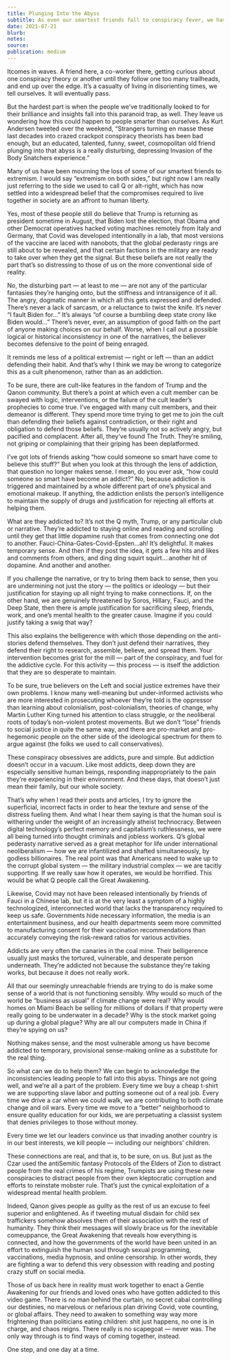 ```yaml
---
title: Plunging Into the Abyss
subtitle: As even our smartest friends fall to conspiracy fever, we have to accept it’s not about logic or politics, but addiction
date: 2021-07-21
blurb:
notes:
source:
publication: medium
---
```


Itcomes in waves. A friend here, a co-worker there, getting curious about one conspiracy theory or another until they follow one too many trailheads, and end up over the edge. It’s a casualty of living in disorienting times, we tell ourselves. It will eventually pass.

But the hardest part is when the people we’ve traditionally looked to for their brilliance and insights fall into this paranoid trap, as well. They leave us wondering how this could happen to people smarter than ourselves. As Kurt Andersen tweeted over the weekend, “Strangers turning en masse these last decades into crazed crackpot conspiracy theorists has been bad enough, but an educated, talented, funny, sweet, cosmopolitan old friend plunging into that abyss is a really disturbing, depressing Invasion of the Body Snatchers experience.”

Many of us have been mourning the loss of some of our smartest friends to extremism. I would say “extremism on both sides,” but right now I am really just referring to the side we used to call Q or alt-right, which has now settled into a widespread belief that the compromises required to live together in society are an affront to human liberty.

Yes, most of these people still do believe that Trump is returning as president sometime in August, that Biden lost the election, that Obama and other Democrat operatives hacked voting machines remotely from Italy and Germany, that Covid was developed intentionally in a lab, that most versions of the vaccine are laced with nanobots, that the global pederasty rings are still about to be revealed, and that certain factions in the military are ready to take over when they get the signal. But these beliefs are not really the part that’s so distressing to those of us on the more conventional side of reality.

No, the disturbing part — at least to me — are not any of the particular fantasies they’re hanging onto, but the stiffness and intransigence of it all. The angry, dogmatic manner in which all this gets expressed and defended. There’s never a lack of sarcasm, or a reluctance to twist the knife. It’s never “I fault Biden for…” It’s always “of course a bumbling deep state crony like Biden would…” There’s never, ever, an assumption of good faith on the part of anyone making choices on our behalf. Worse, when I call out a possible logical or historical inconsistency in one of the narratives, the believer becomes defensive to the point of being enraged.

It reminds me less of a political extremist — right or left — than an addict defending their habit. And that’s why I think we may be wrong to categorize this as a cult phenomenon, rather than as an addiction.

To be sure, there are cult-like features in the fandom of Trump and the Qanon community. But there’s a point at which even a cult member can be swayed with logic, interventions, or the failure of the cult leader’s prophecies to come true. I’ve engaged with many cult members, and their demeanor is different. They spend more time trying to get me to join the cult than defending their beliefs against contradiction, or their right and obligation to defend those beliefs. They’re usually not so actively angry, but pacified and complacent. After all, they’ve found The Truth. They’re smiling, not griping or complaining that their griping has been deplatformed.

I’ve got lots of friends asking “how could someone so smart have come to believe this stuff?” But when you look at this through the lens of addiction, that question no longer makes sense. I mean, do you ever ask, “how could someone so smart have become an addict?” No, because addiction is triggered and maintained by a whole different part of one’s physical and emotional makeup. If anything, the addiction enlists the person’s intelligence to maintain the supply of drugs and justification for rejecting all efforts at helping them.

What are they addicted to? It’s not the Q myth, Trump, or any particular club or narrative. They’re addicted to staying online and reading and scrolling until they get that little dopamine rush that comes from connecting one dot to another. Fauci-China-Gates-Covid-Epsten…ah! It’s delightful. It makes temporary sense. And then if they post the idea, it gets a few hits and likes and comments from others, and ding ding squirt squirt….another hit of dopamine. And another and another.

If you challenge the narrative, or try to bring them back to sense, then you are undermining not just the story — the politics or ideology — but their justification for staying up all night trying to make connections. If, on the other hand, we are genuinely threatened by Soros, Hillary, Fauci, and the Deep State, then there is ample justification for sacrificing sleep, friends, work, and one’s mental health to the greater cause. Imagine if you could justify taking a swig that way?

This also explains the belligerence with which those depending on the anti-stories defend themselves. They don’t just defend their narratives, they defend their right to research, assemble, believe, and spread them. Your intervention becomes grist for the mill — part of the conspiracy, and fuel for the addictive cycle. For this activity — this process — is itself the addiction that they are so desperate to maintain.

To be sure, true believers on the Left and social justice extremes have their own problems. I know many well-meaning but under-informed activists who are more interested in prosecuting whoever they’re told is the oppressor than learning about colonialism, post-colonialism, theories of change, why Martin Luther King turned his attention to class struggle, or the neoliberal roots of today’s non-violent protest movements. But we don’t “lose” friends to social justice in quite the same way, and there are pro-market and pro-hegemonic people on the other side of the ideological spectrum for them to argue against (the folks we used to call conservatives).

These conspiracy obsessives are addicts, pure and simple. But addiction doesn’t occur in a vacuum. Like most addicts, deep down they are especially sensitive human beings, responding inappropriately to the pain they’re experiencing in their environment. And these days, that doesn’t just mean their family, but our whole society.

That’s why when I read their posts and articles, I try to ignore the superficial, incorrect facts in order to hear the texture and sense of the distress fueling them. And what I hear them saying is that the human soul is withering under the weight of an increasingly atheist technocracy. Between digital technology’s perfect memory and capitalism’s ruthlessness, we were all being turned into thought criminals and jobless workers. Q’s global pederasty narrative served as a great metaphor for life under international neoliberalism — how we are infantilized and shafted simultaneously, by godless billionaires. The real point was that Americans need to wake up to the corrupt global system — the military industrial complex — we are tacitly supporting. If we really saw how it operates, we would be horrified. This would be what Q people call the Great Awakening.

Likewise, Covid may not have been released intentionally by friends of Fauci in a Chinese lab, but it is at the very least a symptom of a highly technologized, interconnected world that lacks the transparency required to keep us safe. Governments hide necessary information, the media is an entertainment business, and our health departments seem more committed to manufacturing consent for their vaccination recommendations than accurately conveying the risk-reward ratios for various activities.

Addicts are very often the canaries in the coal mine. Their belligerence usually just masks the tortured, vulnerable, and desperate person underneath. They’re addicted not because the substance they’re taking works, but because it does not really work.

All that our seemingly unreachable friends are trying to do is make some sense of a world that is not functioning sensibly. Why would so much of the world be “business as usual” if climate change were real? Why would homes on Miami Beach be selling for millions of dollars if that property were really going to be underwater in a decade? Why is the stock market going up during a global plague? Why are all our computers made in China if they’re spying on us?

Nothing makes sense, and the most vulnerable among us have become addicted to temporary, provisional sense-making online as a substitute for the real thing.

So what can we do to help them? We can begin to acknowledge the inconsistencies leading people to fall into this abyss. Things are not going well, and we’re all a part of the problem. Every time we buy a cheap t-shirt we are supporting slave labor and putting someone out of a real job. Every time we drive a car when we could walk, we are contributing to both climate change and oil wars. Every time we move to a “better” neighborhood to ensure quality education for our kids, we are perpetuating a classist system that denies privileges to those without money.

Every time we let our leaders convince us that invading another country is in our best interests, we kill people — including our neighbors’ children.

These connections are real, and that is, to be sure, on us. But just as the Czar used the antiSemitic fantasy Protocols of the Elders of Zion to distract people from the real crimes of his regime, Trumpists are using these new conspiracies to distract people from their own kleptocratic corruption and efforts to reinstate mobster rule. That’s just the cynical exploitation of a widespread mental health problem.

Indeed, Qanon gives people as guilty as the rest of us an excuse to feel superior and enlightened. As if tweeting mutual disdain for child sex traffickers somehow absolves them of their association with the rest of humanity. They think their messages will slowly brace us for the inevitable comeuppance, the Great Awakening that reveals how everything is connected, and how the governments of the world have been united in an effort to extinguish the human soul through sexual programming, vaccinations, media hypnosis, and online censorship. In other words, they are fighting a war to defend this very obsession with reading and posting crazy stuff on social media.

Those of us back here in reality must work together to enact a Gentle Awakening for our friends and loved ones who have gotten addicted to this video game. There is no man behind the curtain, no secret cabal controlling our destinies, no marvelous or nefarious plan driving Covid, vote counting, or global affairs. They need to awaken to something way way more frightening than politicians eating children: shit just happens, no one is in charge, and chaos reigns. There really is no scapegoat — never was. The only way through is to find ways of coming together, instead.

One step, and one day at a time.
